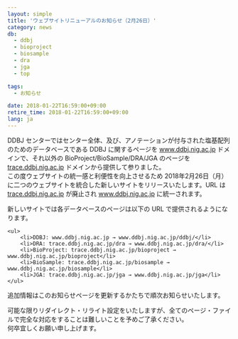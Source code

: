 ```yaml
---
layout: simple
title: 'ウェブサイトリニューアルのお知らせ（2月26日）'
category: news
db:
  - ddbj
  - bioproject
  - biosample
  - dra
  - jga
  - top

tags:
  - お知らせ

date: 2018-01-22T16:59:00+09:00
retire_time: 2018-01-22T16:59:00+09:00
lang: ja
---
```


<p>DDBJ センターではセンター全体、及び、アノテーションが付与された塩基配列のためのデータベースである DDBJ に関するページを <a href="//www.ddbj.nig.ac.jp/index-j.html">www.ddbj.nig.ac.jp</a> ドメインで、それ以外の BioProject/BioSample/DRA/JGA のページを <a href="//trace.ddbj.nig.ac.jp/index.html">trace.ddbj.nig.ac.jp</a> ドメインから提供して参りました。<br>この度ウェブサイトの統一感と利便性を向上させるため 2018年2月26日（月） に二つのウェブサイトを統合した新しいサイトをリリースいたします。URL は <a href="//trace.ddbj.nig.ac.jp/index.html">trace.ddbj.nig.ac.jp</a> が廃止され <a href="//www.ddbj.nig.ac.jp/index-j.html">www.ddbj.nig.ac.jp</a> に統一されます。</p>

<p>新しいサイトでは各データベースのページは以下の URL で提供されるようになります。</p>
<div class="sub_index">

    <ul>
        <li>DDBJ: www.ddbj.nig.ac.jp → www.ddbj.nig.ac.jp/ddbj/</li>
        <li>DRA: trace.ddbj.nig.ac.jp/dra → www.ddbj.nig.ac.jp/dra/</li>
        <li>BioProject: trace.ddbj.nig.ac.jp/bioproject → www.ddbj.nig.ac.jp/bioproject</li>
        <li>BioSample: trace.ddbj.nig.ac.jp/biosample → www.ddbj.nig.ac.jp/biosample</li>
        <li>JGA: trace.ddbj.nig.ac.jp/jga → www.ddbj.nig.ac.jp/jga</li>
    </ul>
</div>

<p>追加情報はこのお知らせページを更新するかたちで順次お知らせいたします。</p>

<p>可能な限りリダイレクト・リライト設定をいたしますが、全てのページ・ファイルで完全な対応をすることは難しいことを予めご了承ください。<br>何卒宜しくお願い申し上げます。</p>
